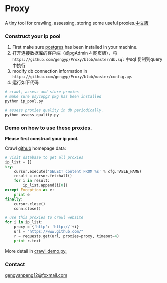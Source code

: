 Proxy
===============
A tiny tool for crawling, assessing, storing some useful proxies.[中文版](https://github.com/fancoo/Proxy/blob/master/README.zh-cn.md)

### Construct your ip pool
1. First make sure [postgres](https://www.enterprisedb.com/downloads/postgres-postgresql-downloads) has been installed in your machine.
2. 打开连接数据库的客户端（或pgAdmin 4 网页版），将 `https://github.com/gengyp/Proxy/blob/master/db.sql` 中sql 复制到query 中执行
3. modify db connection information in `https://github.com/gengyp/Proxy/blob/master/config.py`.
4. 运行如下代码
```python
# crawl, assess and store proxies
# make sure psycopg2 pkg has been installed
python ip_pool.py

# assess proxies quality in db periodically.
python assess_quality.py
```



### Demo on how to use these proxies.
**Please first construct your ip pool.**

Crawl [github](https://www.github.com/) homepage data:
```python
# visit database to get all proxies
ip_list = []
try:
    cursor.execute('SELECT content FROM %s' % cfg.TABLE_NAME)
    result = cursor.fetchall()
    for i in result:
        ip_list.append(i[0])
except Exception as e:
    print e
finally:
    cursor.close()
    conn.close()

# use this proxies to crawl website
for i in ip_list:
    proxy = {'http': 'http://'+i}
    url = "https://www.github.com/"
    r = requests.get(url, proxies=proxy, timeout=4)
    print r.text
```
More detail in [crawl_demo.py](https://github.com/gengyp/Proxy/blob/master/crawl_demo.py)。

### Contact
gengyanpeng12@foxmail.com
